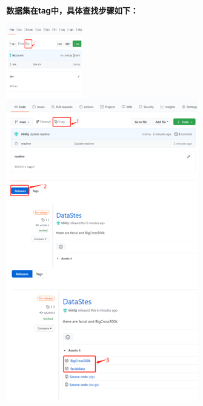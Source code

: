 数据集在tag中，具体查找步骤如下：
----
<img src="a03ef595a360092fcc7468b376bb9a3.png" width="200" height="200" alt="步骤1"/><br/>
![步骤一](a03ef595a360092fcc7468b376bb9a3.png)
![步骤二](04eaeb7c70330660222b071beed2fbd.png)
![步骤三](3450c0a83388b55b2a713c1f9340f82.png)

